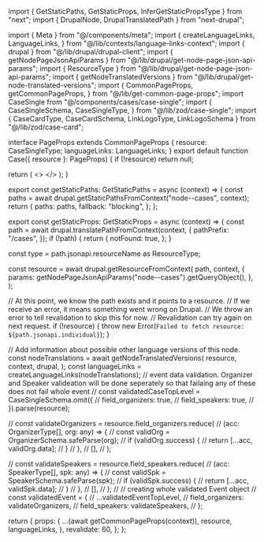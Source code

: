 import { GetStaticPaths, GetStaticProps, InferGetStaticPropsType } from "next";
import { DrupalNode, DrupalTranslatedPath } from "next-drupal";

import { Meta } from "@/components/meta";
import {
  createLanguageLinks,
  LanguageLinks,
} from "@/lib/contexts/language-links-context";
import { drupal } from "@/lib/drupal/drupal-client";
import { getNodePageJsonApiParams } from "@/lib/drupal/get-node-page-json-api-params";
import { ResourceType } from "@/lib/drupal/get-node-page-json-api-params";
import { getNodeTranslatedVersions } from "@/lib/drupal/get-node-translated-versions";
import {
  CommonPageProps,
  getCommonPageProps,
} from "@/lib/get-common-page-props";
import CaseSingle from "@/components/cases/case-single";
import {
  CaseSingleSchema,
  CaseSingleType,
} from "@/lib/zod/case-single";
import {
  CaseCardType,
  CaseCardSchema,
  LinkLogoType,
  LinkLogoSchema 
} from "@/lib/zod/case-card";

interface PageProps extends CommonPageProps {
  resource: CaseSingleType;
  languageLinks: LanguageLinks;
}
export default function Case({ resource }: PageProps) {
  if (!resource) return null;

  return (
    <>
      <Meta title={resource.title} metatags={resource.metatag} />
      <CaseSingle project={resource} />
    </>
  );
}

export const getStaticPaths: GetStaticPaths = async (context) => {
  const paths = await drupal.getStaticPathsFromContext("node--cases", context);
  return {
    paths: paths,
    fallback: "blocking",
  };
};

export const getStaticProps: GetStaticProps<PageProps> = async (context) => {
  const path = await drupal.translatePathFromContext(context, {
    pathPrefix: "/cases",
  });
  if (!path) {
    return {
      notFound: true,
    };
  }

  const type = path.jsonapi.resourceName as ResourceType;

  const resource = await drupal.getResourceFromContext<DrupalNode>(
    path,
    context,
    {
      params: getNodePageJsonApiParams("node--cases").getQueryObject(),
    },
  );

  // At this point, we know the path exists and it points to a resource.
  // If we receive an error, it means something went wrong on Drupal.
  // We throw an error to tell revalidation to skip this for now.
  // Revalidation can try again on next request.
  if (!resource) {
    throw new Error(`Failed to fetch resource: ${path.jsonapi.individual}`);
  }

  // Add information about possible other language versions of this node.
  const nodeTranslations = await getNodeTranslatedVersions(
    resource,
    context,
    drupal,
  );
  const languageLinks = createLanguageLinks(nodeTranslations);
  // event data validation. Organizer and Speaker valideation will be done seperately so that failaing any of these does not fail whole event
  // const validatedCaseTopLevel = CaseSingleSchema.omit({
  //   field_organizers: true,
  //   field_speakers: true,
  // }).parse(resource);

  // const validateOrganizers = resource.field_organizers.reduce(
  //   (acc: OrganizerType[], org: any) => {
  //     const validOrg = OrganizerSchema.safeParse(org);
  //     if (validOrg.success) {
  //       return [...acc, validOrg.data];
  //     }
  //   },
  //   [],
  // );

  // const validateSpeakers = resource.field_speakers.reduce(
  //   (acc: SpeakerType[], spk: any) => {
  //     const validSpk = SpeakerSchema.safeParse(spk);
  //     if (validSpk.success) {
  //       return [...acc, validSpk.data];
  //     }
  //   },
  //   [],
  // );
  // // creating whole validated Event object
  // const validatedEvent = {
  //   ...validatedEventTopLevel,
  //   field_organizers: validateOrganizers,
  //   field_speakers: validateSpeakers,
  // };

  return {
    props: {
      ...(await getCommonPageProps(context)),
      resource,
      languageLinks,
    },
    revalidate: 60,
  };
};
